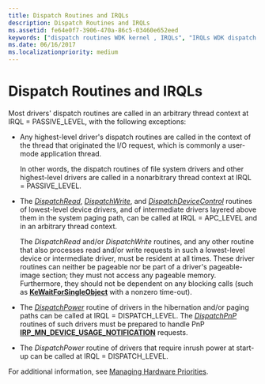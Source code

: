 ```yaml
---
title: Dispatch Routines and IRQLs
description: Dispatch Routines and IRQLs
ms.assetid: fe64e0f7-3906-470a-86c5-03460e652eed
keywords: ["dispatch routines WDK kernel , IRQLs", "IRQLs WDK dispatch routines"]
ms.date: 06/16/2017
ms.localizationpriority: medium
---
```


# Dispatch Routines and IRQLs





Most drivers' dispatch routines are called in an arbitrary thread context at IRQL = PASSIVE\_LEVEL, with the following exceptions:

-   Any highest-level driver's dispatch routines are called in the context of the thread that originated the I/O request, which is commonly a user-mode application thread.

    In other words, the dispatch routines of file system drivers and other highest-level drivers are called in a nonarbitrary thread context at IRQL = PASSIVE\_LEVEL.

-   The [*DispatchRead*](https://docs.microsoft.com/windows-hardware/drivers/ddi/wdm/nc-wdm-driver_dispatch), [*DispatchWrite*](https://docs.microsoft.com/windows-hardware/drivers/ddi/wdm/nc-wdm-driver_dispatch), and [*DispatchDeviceControl*](https://docs.microsoft.com/windows-hardware/drivers/ddi/wdm/nc-wdm-driver_dispatch) routines of lowest-level device drivers, and of intermediate drivers layered above them in the system paging path, can be called at IRQL = APC\_LEVEL and in an arbitrary thread context.

    The *DispatchRead* and/or *DispatchWrite* routines, and any other routine that also processes read and/or write requests in such a lowest-level device or intermediate driver, must be resident at all times. These driver routines can neither be pageable nor be part of a driver's pageable-image section; they must not access any pageable memory. Furthermore, they should not be dependent on any blocking calls (such as [**KeWaitForSingleObject**](https://docs.microsoft.com/windows-hardware/drivers/ddi/wdm/nf-wdm-kewaitforsingleobject) with a nonzero time-out).

-   The [*DispatchPower*](https://docs.microsoft.com/windows-hardware/drivers/ddi/wdm/nc-wdm-driver_dispatch) routine of drivers in the hibernation and/or paging paths can be called at IRQL = DISPATCH\_LEVEL. The [*DispatchPnP*](https://docs.microsoft.com/windows-hardware/drivers/ddi/wdm/nc-wdm-driver_dispatch) routines of such drivers must be prepared to handle PnP [**IRP\_MN\_DEVICE\_USAGE\_NOTIFICATION**](https://docs.microsoft.com/windows-hardware/drivers/kernel/irp-mn-device-usage-notification) requests.

-   The *DispatchPower* routine of drivers that require inrush power at start-up can be called at IRQL = DISPATCH\_LEVEL.

For additional information, see [Managing Hardware Priorities](managing-hardware-priorities.md).

 

 




